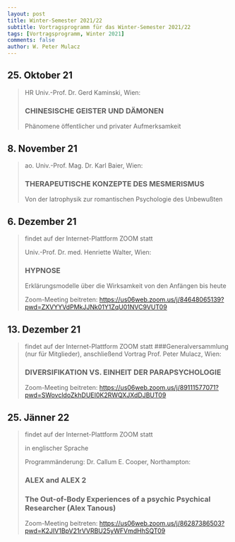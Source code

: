 ```yaml
---
layout: post
title: Winter-Semester 2021/22
subtitle: Vortragsprogramm für das Winter-Semester 2021/22
tags: [Vortragsprogramm, Winter 2021]
comments: false
author: W. Peter Mulacz
---
```


## 25. Oktober 21
> HR Univ.-Prof. Dr. Gerd Kaminski, Wien:
> ### CHINESISCHE GEISTER UND DÄMONEN
> Phänomene öffentlicher und privater Aufmerksamkeit

## 8. November 21
> ao. Univ.-Prof. Mag. Dr. Karl Baier, Wien:
> ### THERAPEUTISCHE KONZEPTE DES MESMERISMUS
> Von der Iatrophysik zur romantischen Psychologie des Unbewußten


## 6. Dezember 21
> findet auf der Internet-Plattform ZOOM statt
> 
> Univ.-Prof. Dr. med. Henriette Walter, Wien:
> ### HYPNOSE
> Erklärungsmodelle über die Wirksamkeit von den Anfängen bis heute
>
> Zoom-Meeting beitreten:
> https://us06web.zoom.us/j/84648065139?pwd=ZXVYYVdPMkJJNk01Y1ZqU01NVC9VUT09


## 13. Dezember 21
> findet auf der Internet-Plattform ZOOM statt
> ###Generalversammlung (nur für Mitglieder), anschließend Vortrag
> Prof. Peter Mulacz, Wien:
> ### DIVERSIFIKATION VS. EINHEIT DER PARAPSYCHOLOGIE
>
> Zoom-Meeting beitreten:
> https://us06web.zoom.us/j/89111577071?pwd=SWovcldoZkhDUEI0K2RWQXJXdDJBUT09


## 25. Jänner 22
> findet auf der Internet-Plattform ZOOM statt
> 
> in englischer Sprache
> 
> Programmänderung:
> Dr. Callum E. Cooper, Northampton:
> ### ALEX and ALEX 2
> ### The Out-of-Body Experiences of a psychic Psychical Researcher (Alex Tanous)
>
> Zoom-Meeting beitreten:
> https://us06web.zoom.us/j/86287386503?pwd=K2JIV1BpV21rVVRBU25yWFVmdHhSQT09

